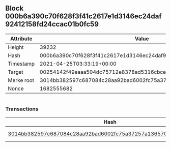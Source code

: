## Block 000b6a390c70f628f3f41c2617e1d3146ec24daf92412158fd24ccac01b0fc59

Attribute | Value
--- | ---
Height | 39232
Hash | 000b6a390c70f628f3f41c2617e1d3146ec24daf92412158fd24ccac01b0fc59
Timestamp | 2021-04-25T03:33:19+00:00
Target | 00254142f49eaaa504dc75712e8378ad5316cbcead634704b3734b6271167cc4
Merke root | 3014bb382597c687084c28aa92bad6002fc75a37257a136570145bbc2dc58784
Nonce | 1682555682

```

```

### Transactions

Hash | Amount
--- | ---
[3014bb382597c687084c28aa92bad6002fc75a37257a136570145bbc2dc58784](3014bb382597c687084c28aa92bad6002fc75a37257a136570145bbc2dc58784.md) | 10.00000000 SKEPTI 
